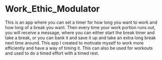 # Work_Ethic_Modulator
This is an app where you can set a timer for how long you want to work and how long of a break you want. Then every time your work portion runs out, you will receive a message, where you can either start the break timer and take a break, or you can bank it and save it up and take an extra long break next time around. This app I created to motivate myself to work more efficiently and have a way of timing it. This can also be used for workouts and used to do a timed effort with a timed rest.
